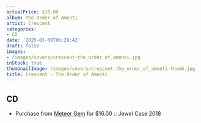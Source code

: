 ```yaml
---
actualPrice: $16.00
album: The Order of Amenti
artist: Crescent
categories:
- CD
date: '2025-01-09T06:29:42'
draft: false
images:
- /images/covers/crescent-the_order_of_amenti.jpg
inStock: true
thumbnailImage: /images/covers/crescent-the_order_of_amenti-thumb.jpg
title: Crescent - The Order of Amenti
---
```


## CD
* Purchase from [Meteor Gem](https://meteor-gem.com/products/crescent-the-order-of-amenti-cd) for $16.00 :: Jewel Case 2018
